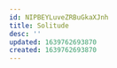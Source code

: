 ```yaml
---
id: NIPBEYLuveZRBuGkaXJnh
title: Solitude
desc: ''
updated: 1639762693870
created: 1639762693870
---
```



